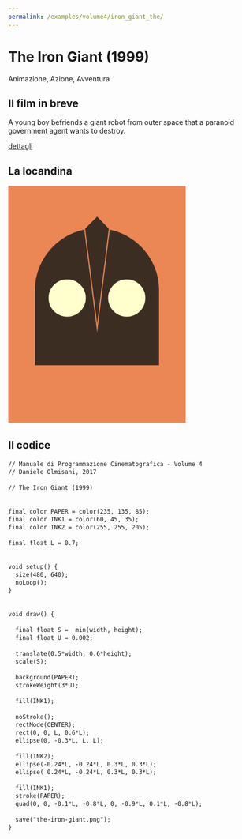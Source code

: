 ```yaml
---
permalink: /examples/volume4/iron_giant_the/
---
```

# The Iron Giant (1999)

Animazione, Azione, Avventura

## Il film in breve
A young boy befriends a giant robot from outer space that a paranoid government agent wants to destroy.

[dettagli](https://www.imdb.com/title/tt0129167/)

## La locandina
<img src="the-iron-giant.png"  width="360px" title="The Iron Giant">


## Il codice
```processing
// Manuale di Programmazione Cinematografica - Volume 4
// Daniele Olmisani, 2017

// The Iron Giant (1999)


final color PAPER = color(235, 135, 85);
final color INK1 = color(60, 45, 35);
final color INK2 = color(255, 255, 205);

final float L = 0.7;


void setup() {
  size(480, 640);
  noLoop();
}


void draw() {
  
  final float S =  min(width, height);
  final float U = 0.002;
  
  translate(0.5*width, 0.6*height);
  scale(S);
  
  background(PAPER);
  strokeWeight(3*U);
  
  fill(INK1);

  noStroke();
  rectMode(CENTER);
  rect(0, 0, L, 0.6*L);
  ellipse(0, -0.3*L, L, L);
  
  fill(INK2);
  ellipse(-0.24*L, -0.24*L, 0.3*L, 0.3*L);
  ellipse( 0.24*L, -0.24*L, 0.3*L, 0.3*L);
  
  fill(INK1);
  stroke(PAPER);
  quad(0, 0, -0.1*L, -0.8*L, 0, -0.9*L, 0.1*L, -0.8*L);
  
  save("the-iron-giant.png");
}
```
